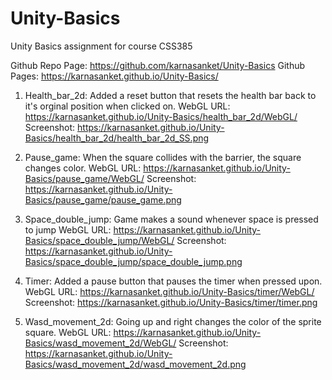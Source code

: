 # Unity-Basics
Unity Basics assignment for course CSS385

Github Repo Page: https://github.com/karnasanket/Unity-Basics
Github Pages: https://karnasanket.github.io/Unity-Basics/

1) Health_bar_2d: Added a reset button that resets the health bar back to it's orginal position when clicked on.
WebGL URL: https://karnasanket.github.io/Unity-Basics/health_bar_2d/WebGL/
Screenshot: https://karnasanket.github.io/Unity-Basics/health_bar_2d/health_bar_2d_SS.png

2) Pause_game: When the square collides with the barrier, the square changes color.
WebGL URL: https://karnasanket.github.io/Unity-Basics/pause_game/WebGL/
Screenshot: https://karnasanket.github.io/Unity-Basics/pause_game/pause_game.png

3) Space_double_jump: Game makes a sound whenever space is pressed to jump
WebGL URL: https://karnasanket.github.io/Unity-Basics/space_double_jump/WebGL/
Screenshot: https://karnasanket.github.io/Unity-Basics/space_double_jump/space_double_jump.png

4) Timer: Added a pause button that pauses the timer when pressed upon.
WebGL URL: https://karnasanket.github.io/Unity-Basics/timer/WebGL/
Screenshot: https://karnasanket.github.io/Unity-Basics/timer/timer.png

5) Wasd_movement_2d: Going up and right changes the color of the sprite square.
WebGL URL: https://karnasanket.github.io/Unity-Basics/wasd_movement_2d/WebGL/
Screenshot: https://karnasanket.github.io/Unity-Basics/wasd_movement_2d/wasd_movement_2d.png
